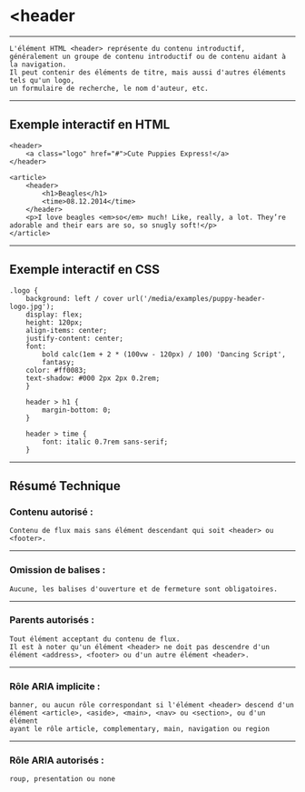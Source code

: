 # **<header**

---



    L'élément HTML <header> représente du contenu introductif, 
    généralement un groupe de contenu introductif ou de contenu aidant à la navigation. 
    Il peut contenir des éléments de titre, mais aussi d'autres éléments tels qu'un logo, 
    un formulaire de recherche, le nom d'auteur, etc.

---



## **Exemple interactif en HTML**

    <header>
        <a class="logo" href="#">Cute Puppies Express!</a>
    </header>

    <article>
        <header>
            <h1>Beagles</h1>
            <time>08.12.2014</time>
        </header>
        <p>I love beagles <em>so</em> much! Like, really, a lot. They’re adorable and their ears are so, so snugly soft!</p>
    </article>

---



## **Exemple interactif en CSS**

    .logo {
        background: left / cover url('/media/examples/puppy-header-logo.jpg');
        display: flex;
        height: 120px;
        align-items: center;
        justify-content: center;
        font:
            bold calc(1em + 2 * (100vw - 120px) / 100) 'Dancing Script',
            fantasy;
        color: #ff0083;
        text-shadow: #000 2px 2px 0.2rem;
        }

        header > h1 {
            margin-bottom: 0;
        }

        header > time {
            font: italic 0.7rem sans-serif;
        }

---



## **Résumé Technique**

### **Contenu autorisé :**
    Contenu de flux mais sans élément descendant qui soit <header> ou <footer>.

---

### **Omission de balises :** 
    Aucune, les balises d'ouverture et de fermeture sont obligatoires.

---

### **Parents autorisés :** 
    Tout élément acceptant du contenu de flux. 
    Il est à noter qu'un élément <header> ne doit pas descendre d'un élément <address>, <footer> ou d'un autre élément <header>.

---

### **Rôle ARIA implicite :** 
    banner, ou aucun rôle correspondant si l'élément <header> descend d'un 
    élément <article>, <aside>, <main>, <nav> ou <section>, ou d'un élément 
    ayant le rôle article, complementary, main, navigation ou region

---

### **Rôle ARIA autorisés :** 
    roup, presentation ou none


